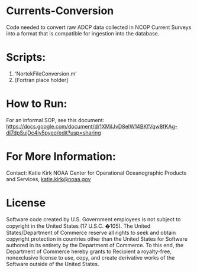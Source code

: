 # Currents-Conversion
Code needed to convert raw ADCP data collected in NCOP Current Surveys into a format that is compatible for ingestion into the database.

# Scripts:
1. ‘NortekFileConversion.m’
2. [Fortran place holder]

# How to Run:
For an informal SOP, see this document: https://docs.google.com/document/d/1XMilJvD8eIW14BKfVqw8fKAg-dI7dpSujDc4iy5pyeo/edit?usp=sharing

# For More Information:
Contact: Katie Kirk NOAA Center for Operational Oceanographic Products and Services, katie.kirk@noaa.gov

# License
Software code created by U.S. Government employees is not subject to copyright in the United States (17 U.S.C. �105). The United States/Department of Commerce reserve all rights to seek and obtain copyright protection in countries other than the United States for Software authored in its entirety by the Department of Commerce. To this end, the Department of Commerce hereby grants to Recipient a royalty-free, nonexclusive license to use, copy, and create derivative works of the Software outside of the United States.
